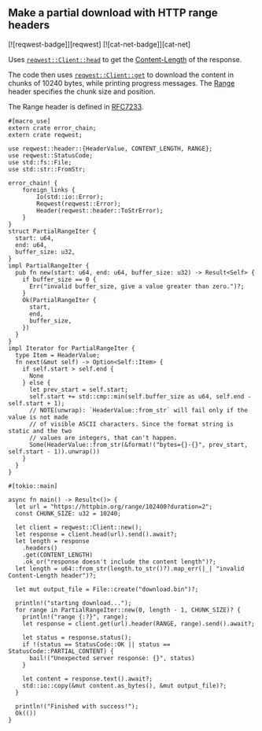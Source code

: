 ## Make a partial download with HTTP range headers

[![reqwest-badge]][reqwest] [![cat-net-badge]][cat-net]

Uses [`reqwest::Client::head`] to get the [Content-Length] of the response.

The code then uses [`reqwest::Client::get`] to download the content in
chunks of 10240 bytes, while printing progress messages. The [Range] header specifies the chunk size and position.

The Range header is defined in [RFC7233][HTTP Range RFC7233].

```rust,no_run
#[macro_use]
extern crate error_chain;
extern crate reqwest;

use reqwest::header::{HeaderValue, CONTENT_LENGTH, RANGE};
use reqwest::StatusCode;
use std::fs::File;
use std::str::FromStr;

error_chain! {
    foreign_links {
        Io(std::io::Error);
        Reqwest(reqwest::Error);
        Header(reqwest::header::ToStrError);
    }
}
struct PartialRangeIter {
  start: u64,
  end: u64,
  buffer_size: u32,
}
impl PartialRangeIter {
  pub fn new(start: u64, end: u64, buffer_size: u32) -> Result<Self> {
    if buffer_size == 0 {
      Err("invalid buffer_size, give a value greater than zero.")?;
    }
    Ok(PartialRangeIter {
      start,
      end,
      buffer_size,
    })
  }
}
impl Iterator for PartialRangeIter {
  type Item = HeaderValue;
  fn next(&mut self) -> Option<Self::Item> {
    if self.start > self.end {
      None
    } else {
      let prev_start = self.start;
      self.start += std::cmp::min(self.buffer_size as u64, self.end - self.start + 1);
      // NOTE(unwrap): `HeaderValue::from_str` will fail only if the value is not made
      // of visible ASCII characters. Since the format string is static and the two
      // values are integers, that can't happen.
      Some(HeaderValue::from_str(&format!("bytes={}-{}", prev_start, self.start - 1)).unwrap())
    }
  }
}

#[tokio::main]

async fn main() -> Result<()> {
  let url = "https://httpbin.org/range/102400?duration=2";
  const CHUNK_SIZE: u32 = 10240;

  let client = reqwest::Client::new();
  let response = client.head(url).send().await?;
  let length = response
    .headers()
    .get(CONTENT_LENGTH)
    .ok_or("response doesn't include the content length")?;
  let length = u64::from_str(length.to_str()?).map_err(|_| "invalid Content-Length header")?;

  let mut output_file = File::create("download.bin")?;

  println!("starting download...");
  for range in PartialRangeIter::new(0, length - 1, CHUNK_SIZE)? {
    println!("range {:?}", range);
    let response = client.get(url).header(RANGE, range).send().await?;

    let status = response.status();
    if !(status == StatusCode::OK || status == StatusCode::PARTIAL_CONTENT) {
      bail!("Unexpected server response: {}", status)
    }

    let content = response.text().await?;
    std::io::copy(&mut content.as_bytes(), &mut output_file)?;
  }

  println!("Finished with success!");
  Ok(())
}
```

[`reqwest::Client::get`]: https://docs.rs/reqwest/*/reqwest/struct.Client.html#method.get
[`reqwest::Client::head`]: https://docs.rs/reqwest/*/reqwest/struct.Client.html#method.head
[Content-Length]: https://developer.mozilla.org/en-US/docs/Web/HTTP/Headers/Content-Length
[Range]: https://developer.mozilla.org/en-US/docs/Web/HTTP/Headers/Range

[HTTP Range RFC7233]: https://tools.ietf.org/html/rfc7233#section-3.1
